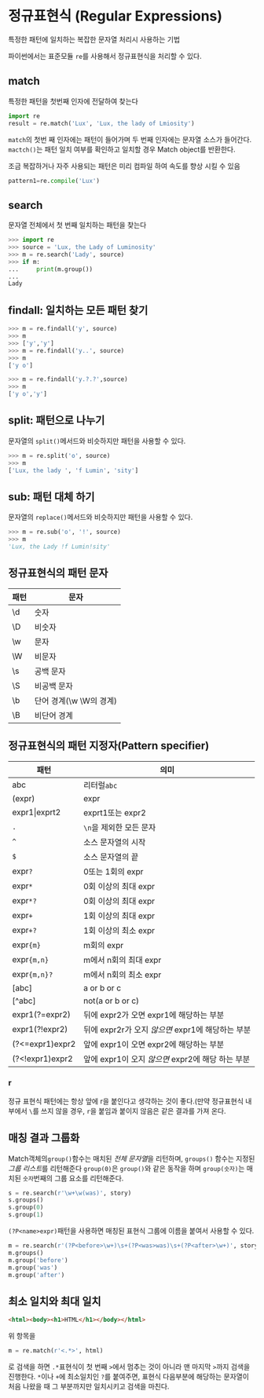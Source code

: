 # 정규표현식 (Regular Expressions)

특정한 패턴에 일치하는 복잡한 문자열 처리시 사용하는 기법

파이썬에서는 표준모듈 ```re```를 사용해서 정규표현식을 처리할 수 있다.


## match 
특정한 패턴을 첫번째 인자에 전달하여 찾는다 

```python
import re
result = re.match('Lux', 'Lux, the lady of Lmiosity')
```
```match```의 첫번 째 인자에는 패턴이 들어가며 두 번째 인자에는 문자열 소스가 들어간다. ```mactch()```는 패턴 일치 여부를 확인하고 일치할 경우 Match object를 반환한다.

조금 복잡하거나 자주 사용되는 패턴은 미리 컴파일 하여 속도를 향상 시킬 수 있음

```python
pattern1=re.compile('Lux')
```
## search
문자열 전체에서 첫 번째 일치하는 패턴을 찾는다

```python
>>> import re
>>> source = 'Lux, the Lady of Luminosity'
>>> m = re.search('Lady', source)
>>> if m:
...		print(m.group())
...		
Lady
```

## findall: 일치하는 모든 패턴 찾기

```python
>>> m = re.findall('y', source)
>>> m
>>> ['y','y']
>>> m = re.findall('y..', source)
>>> m
['y o']
```
```python
>>> m = re.findall('y.?.?',source)
>>> m
['y o','y']
```

## split: 패턴으로 나누기

문자열의 ```split()```메서드와 비슷하지만 패턴을 사용할 수 있다.

```python
>>> m = re.split('o', source)
>>> m
['Lux, the lady ', 'f Lumin', 'sity']
```

## sub: 패턴 대체 하기
문자열의 ```replace()```메서드와 비슷하지만 패턴을 사용할 수 있다.

```python
>>> m = re.sub('o', '!', source)
>>> m
'Lux, the Lady !f Lumin!sity'
```

## 정규표현식의 패턴 문자 

패턴 | 문자
---|---
\d|숫자
\D|비숫자
\w|문자
\W|비문자
\s|공백 문자
\S|비공백 문자
\b|단어 경계(\w \W의 경계)
\B|비단어 경계


## 정규표현식의 패턴 지정자(Pattern specifier)

패턴|의미
---|---
abc|리터럴```abc```
(expr)|expr
expr1\|exprt2|exprt1또는 expr2
```.```|```\n```을 제외한 모든 문자 
```^```|소스 문자열의 시작 
```$```|소스 문자열의 끝
expr```?```| 0또는 1회의  expr
expr```*```| 0회 이상의 최대 expr
expr```*?```|0회 이상의 최대 expr
expr```+```|1회 이상의 최대  expr
expr```+?```|1회 이상의 최소 expr
expr```{m}```|m회의 expr
expr```{m,n}```|m에서 n회의 최대 expr
expr```{m,n}?```|m에서 n회의 최소 expr
[abc]|a or b or c
[^abc]|not(a or b or c)
expr1(?=expr2)|뒤에 expr2가 오면 expr1에 해당하는 부분
expr1(?!expr2)|뒤에 expr2r가 오지 *않으면* expr1에 해당하는 부분
(?<=expr1)expr2|앞에 expr1이 오면 expr2에 해당하는 부분
(?<!expr1)expr2|앞에 expr1이 오지 *않으면* expr2에 해당 하는 부분


### r
정규 표현식 패턴에는 항상 앞에 r을 붙인다고 생각하는 것이 좋다.(만약 정규표현식 내부에서 ```\```를 쓰지 않을 경우, ```r```을 붙임과 붙이지 않음은 같은 결과를 가져 온다.

## 매칭 결과 그룹화
Match객체의```group()```함수는 매치된 *전체 문자열*을 리턴하며, ```groups()``` 함수는 지정된 *그룹 리스트*를 리턴해준다
```group(0)```은 ```group()```와 같은 동작을 하며 ```group(숫자)```는 매치된 ```숫자```번째의 그룹 요소를 리턴해준다.

```python
s = re.search(r'\w+\w(was)', story)
s.groups()
s.group(0)
s.group(1)
```
```(?P<name>expr)```패턴을 사용하면 매칭된 표현식 그룹에 이름을 붙여서 사용할 수 있다.

```python
m = re.search(r'(?P<before>\w+)\s+(?P<was>was)\s+(?P<after>\w+)', story)
m.groups()
m.group('before')
m.group('was')
m.group('after')
```

## 최소 일치와 최대 일치
```html
<html><body><h1>HTML</h1></body></html>
```
위 항목을 
```python
m = re.match(r'<.*>', html)
```
로 검색을 하면 ```.*```표현식이 첫 번째 ```>```에서 멈추는 것이 아니라 맨 마지막 ```>```까지 검색을 진행한다.
```*```이나 ```+```에 최소일치인 ```?```를 붙여주면, 표현식 다음부분에 해당하는 문자열이 처음 나왔을 때 그 부분까지만 일치시키고 검색을 마친다.

